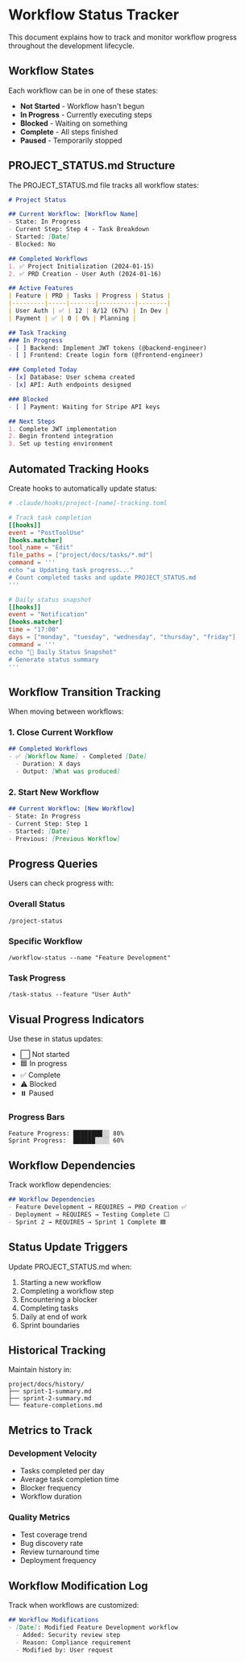 # Workflow Status Tracker

This document explains how to track and monitor workflow progress throughout the development lifecycle.

## Workflow States

Each workflow can be in one of these states:
- **Not Started** - Workflow hasn't begun
- **In Progress** - Currently executing steps
- **Blocked** - Waiting on something
- **Complete** - All steps finished
- **Paused** - Temporarily stopped

## PROJECT_STATUS.md Structure

The PROJECT_STATUS.md file tracks all workflow states:

```markdown
# Project Status

## Current Workflow: [Workflow Name]
- State: In Progress
- Current Step: Step 4 - Task Breakdown
- Started: [Date]
- Blocked: No

## Completed Workflows
1. ✅ Project Initialization (2024-01-15)
2. ✅ PRD Creation - User Auth (2024-01-16)

## Active Features
| Feature | PRD | Tasks | Progress | Status |
|---------|-----|-------|----------|--------|
| User Auth | ✅ | 12 | 8/12 (67%) | In Dev |
| Payment | ✅ | 0 | 0% | Planning |

## Task Tracking
### In Progress
- [ ] Backend: Implement JWT tokens (@backend-engineer)
- [ ] Frontend: Create login form (@frontend-engineer)

### Completed Today
- [x] Database: User schema created
- [x] API: Auth endpoints designed

### Blocked
- [ ] Payment: Waiting for Stripe API keys

## Next Steps
1. Complete JWT implementation
2. Begin frontend integration
3. Set up testing environment
```

## Automated Tracking Hooks

Create hooks to automatically update status:

```toml
# .claude/hooks/project-[name]-tracking.toml

# Track task completion
[[hooks]]
event = "PostToolUse"
[hooks.matcher]
tool_name = "Edit"
file_paths = ["project/docs/tasks/*.md"]
command = '''
echo "📊 Updating task progress..."
# Count completed tasks and update PROJECT_STATUS.md
'''

# Daily status snapshot
[[hooks]]
event = "Notification"
[hooks.matcher]
time = "17:00"
days = ["monday", "tuesday", "wednesday", "thursday", "friday"]
command = '''
echo "📸 Daily Status Snapshot"
# Generate status summary
'''
```

## Workflow Transition Tracking

When moving between workflows:

### 1. Close Current Workflow
```markdown
## Completed Workflows
- ✅ [Workflow Name] - Completed [Date]
  - Duration: X days
  - Output: [What was produced]
```

### 2. Start New Workflow
```markdown
## Current Workflow: [New Workflow]
- State: In Progress
- Current Step: Step 1
- Started: [Date]
- Previous: [Previous Workflow]
```

## Progress Queries

Users can check progress with:

### Overall Status
```
/project-status
```

### Specific Workflow
```
/workflow-status --name "Feature Development"
```

### Task Progress
```
/task-status --feature "User Auth"
```

## Visual Progress Indicators

Use these in status updates:
- ⬜ Not started
- 🟦 In progress
- ✅ Complete
- ⚠️ Blocked
- ⏸️ Paused

### Progress Bars
```
Feature Progress: ████████░░ 80%
Sprint Progress:  ██████░░░░ 60%
```

## Workflow Dependencies

Track workflow dependencies:

```markdown
## Workflow Dependencies
- Feature Development → REQUIRES → PRD Creation ✅
- Deployment → REQUIRES → Testing Complete ⬜
- Sprint 2 → REQUIRES → Sprint 1 Complete 🟦
```

## Status Update Triggers

Update PROJECT_STATUS.md when:
1. Starting a new workflow
2. Completing a workflow step
3. Encountering a blocker
4. Completing tasks
5. Daily at end of work
6. Sprint boundaries

## Historical Tracking

Maintain history in:
```
project/docs/history/
├── sprint-1-summary.md
├── sprint-2-summary.md
└── feature-completions.md
```

## Metrics to Track

### Development Velocity
- Tasks completed per day
- Average task completion time
- Blocker frequency
- Workflow duration

### Quality Metrics
- Test coverage trend
- Bug discovery rate
- Review turnaround time
- Deployment frequency

## Workflow Modification Log

Track when workflows are customized:

```markdown
## Workflow Modifications
- [Date]: Modified Feature Development workflow
  - Added: Security review step
  - Reason: Compliance requirement
  - Modified by: User request
```
